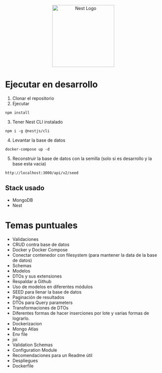 <p align="center">
  <a href="http://nestjs.com/" target="blank"><img src="https://nestjs.com/img/logo-small.svg" width="200" alt="Nest Logo" /></a>
</p>

# Ejecutar en desarrollo
1. Clonar el repositorio 
2. Ejecutar
```
npm install
```
3. Tener Nest CLI instalado
```
npm i -g @nestjs/cli
```
4. Levantar la base de datos
```
docker-compose up -d
```
5. Reconstruir la base de datos con la semilla (solo si es desarrollo y la base esta vacia)
```
http://localhost:3000/api/v2/seed
```
## Stack usado
* MongoDB
* Nest

# Temas puntuales
* Validaciones
* CRUD contra base de datos
* Docker y Docker Compose
* Conectar contenedor con filesystem (para mantener la data de la base de datos)
* Schemas
* Modelos
* DTOs y sus extensiones
* Respaldar a Github
* Uso de modelos en diferentes módulos
* SEED para llenar la base de datos
* Paginación de resultados
* DTOs para Query parameters
* Transformaciones de DTOs
* Diferentes formas de hacer inserciones por lote y varias formas de lograrlo.
* Dockerizacion
* Mongo Atlas
* Env file
* joi
* Validation Schemas
* Configuration Module
* Recomendaciones para un Readme útil
* Despliegues
* Dockerfile
